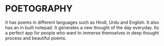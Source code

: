 # POETOGRAPHY
It has poems in different languages such as Hindi, Urdu and English. It also has an in built notepad. It generates a new thought of the day everyday. Its a perfect app for people who want to immerse themselves in deep thought process and beautiful poems.
